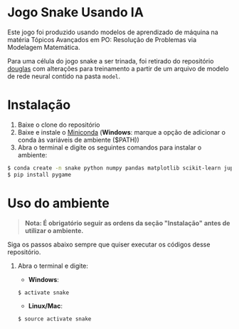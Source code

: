 # Jogo Snake Usando IA

Este jogo foi produzido usando modelos de aprendizado de máquina na matéria Tópicos Avançados em PO: Resolução de Problemas via Modelagem Matemática.

Para uma célula do jogo snake a ser trinada, foi retirado do repositório [douglas](https://github.com/douglas-cpp/snake) com alterações para treinamento a partir de um arquivo de modelo de rede neural contido na pasta `model`.

# Instalação

1. Baixe o clone do repositório
2. Baixe e instale o [Miniconda](https://docs.conda.io/en/latest/miniconda.html) (**Windows**: marque a opção de adicionar o conda às variáveis de ambiente ($PATH))
3. Abra o terminal e digite os seguintes comandos para instalar o ambiente:

```sh
$ conda create -n snake python numpy pandas matplotlib scikit-learn jupyter
$ pip install pygame
```

# Uso do ambiente

> __Nota: É obrigatório seguir as ordens da seção "Instalação" antes de utilizar o ambiente.__

Siga os passos abaixo sempre que quiser executar os códigos desse repositório.

1. Abra o terminal e digite:

    - __Windows__:
    ```sh
    $ activate snake
    ```
    - __Linux/Mac__:
    ```sh
    $ source activate snake
    ```